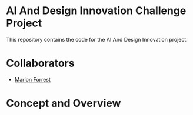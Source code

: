 # AI And Design Innovation Challenge Project

This repository contains the code for the AI And Design Innovation project.

# Collaborators

- [Marion Forrest](https://github.com/TheAdaptoid)

# Concept and Overview
